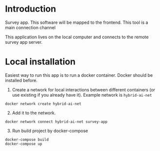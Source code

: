 # Introduction

Survey app. This software will be mapped to the frontend. This tool is a main connection channel

This application lives on the local computer and connects to the remote survey app server.

# Local installation

Easiest way to run this app is to run a docker container. Docker should be installed before.

1. Create a network for local interactions between different containers (or use existing if you already have it).
   Example network is `hybrid-ai-net`

```
docker network create hybrid-ai-net
```

2. Add it to the network.

```
docker network connect hybrid-ai-net survey-app
```

3. Run build project by docker-compose

```
docker-compose build
docker-compose up
```
